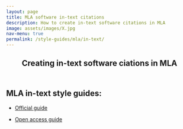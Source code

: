 ```yaml
---
layout: page
title: MLA software in-text citations
description: How to create in-text software citations in MLA
image: assets/images/X.jpg
nav-menu: true
permalink: /style-guides/mla/in-text/
---
```

<!-- Main -->
<div id="main" class="alt">

<!-- One -->
<section id="one">
	<div class="inner">
		<header class="major">
			<h1>Creating in-text software ciations in MLA</h1>
		</header>

<!-- Content -->
<h2 id="content">MLA in-text style guides:</h2>
<div class="row">
	<div class="6u 12u$(small)">
		<ul class="actions">
			<li><a href="https://doi.org/10.1632/OVKJ2438" class="button big">Official guide</a></li>
		</ul>
	</div>
	<div class="6u$ 12u$(small)">
		<ul class="actions">
			<li><a href="https://style.mla.org/citing-source-code/" class="button big">Open access guide</a></li>
		</ul>
	</div>

</div>

</div>
